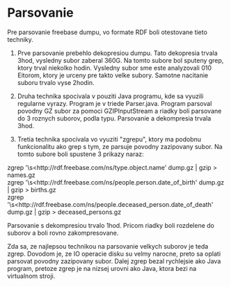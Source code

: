 Parsovanie
===

Pre parsovanie freebase dumpu, vo formate RDF boli otestovane tieto techniky.

1. Prve parsovanie prebehlo dekopresiou dumpu. Tato dekopresia trvala 3hod, vysledny subor zaberal 360G. Na tomto subore bol sputeny grep, ktory trval niekolko hodin. Vysledny subor sme este analyzovali 010 Eitorom, ktory je urceny pre takto velke subory. Samotne nacitanie suboru trvalo vyse 2hodin.

2. Druha technika spocivala v pouziti Java programu, kde sa vyuzili regularne vyrazy. Program je v triede Parser.java. Program parsoval povodny GZ subor za pomoci GZIPInputStream a riadky boli parsovane do 3 roznych suborov, podla typu. Parsovanie a dekompresia trvala 3hod.

3. Tretia technika spocivala vo vyuziti "zgrepu", ktory ma podobnu funkcionalitu ako grep s tym,
ze parsuje povodny zazipovany subor. Na tomto subore boli spustene 3 prikazy naraz:


zgrep '\s<http://rdf\.freebase\.com/ns/type\.object\.name' dump.gz | gzip > names.gz <br />
zgrep '\s<http://rdf\.freebase\.com/ns/people\.person\.date_of_birth' dump.gz | gzip > births.gz  <br />
zgrep '\s<http://rdf\.freebase\.com/ns/people\.deceased_person\.date_of_death' dump.gz | gzip > deceased_persons.gz  <br />



Parsovanie s dekompresiou trvalo 1hod. Pricom riadky boli rozdelene do suborov a boli rovno zakompresovane.

Zda sa, ze najlepsou technikou na parsovanie velkych suborov je teda zgrep.
Dovodom je, ze IO operacie disku su velmy narocne, preto sa oplati parsovat povodny zazipovany subor. Dalej zgrep bezal rychlejsie ako Java program, pretoze zgrep je na nizsej urovni ako Java, ktora bezi na virtualnom stroji.